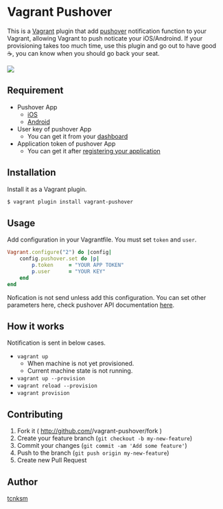 # Vagrant Pushover

This is a [Vagrant](http://www.vagrantup.com/) plugin that add [pushover](https://pushover.net/api) notification function to your Vagrant, allowing Vagrant to push noticate your iOS/Androind. If your provisioning takes too much time, use this plugin and go out to have good :coffee:, you can know when you should go back your seat.

![](https://github.com/tcnksm/vagrant-pushover/blob/master/images/sample.png)

## Requirement

- Pushover App
    - [iOS](https://itunes.apple.com/us/app/pushover-notifications/id506088175?ls=1&mt=8https://itunes.apple.com/us/app/pushover-notifications/id506088175?ls=1&mt=8)
    - [Android](https://play.google.com/store/apps/details?id=net.superblock.pushover&ts=1392735420)
- User key of pushover App
    - You can get it from your [dashboard](https://pushover.net)
- Application token of pushover App
    - You can get it after [registering your application](https://pushover.net/apps/build)

## Installation

Install it as a Vagrant plugin. 

```bash
$ vagrant plugin install vagrant-pushover
```

## Usage

Add configuration in your Vagrantfile. You must set `token` and `user`. 

```ruby
Vagrant.configure("2") do |config|
    config.pushover.set do |p|
        p.token     = "YOUR APP TOKEN"
        p.user      = "YOUR KEY"
    end
end
```

Nofication is not send unless add this configuration. You can set other parameters here, check pushover API documentation [here](https://pushover.net/api). 

## How it works

Notification is sent in below cases.

- `vagrant up`
    - When machine is not yet provisioned.
    - Current machine state is not running.
- `vagrant up --provision`
- `vagrant reload --provision`
- `vagrant provision`


## Contributing

1. Fork it ( http://github.com/<my-github-username>/vagrant-pushover/fork )
2. Create your feature branch (`git checkout -b my-new-feature`)
3. Commit your changes (`git commit -am 'Add some feature'`)
4. Push to the branch (`git push origin my-new-feature`)
5. Create new Pull Request

## Author

[tcnksm](https://twitter.com/deeeet)
